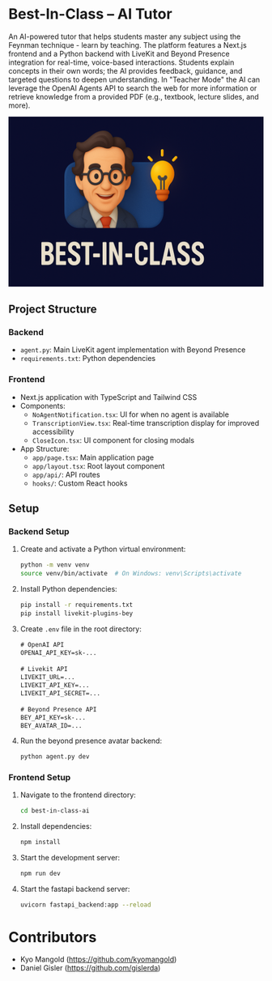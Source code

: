 # Best-In-Class – AI Tutor

An AI-powered tutor that helps students master any subject using the Feynman technique - learn by teaching. The platform features a Next.js frontend and a Python backend with LiveKit and Beyond Presence integration for real-time, voice-based interactions. Students explain concepts in their own words; the AI provides feedback, guidance, and targeted questions to deepen understanding. In "Teacher Mode" the AI can leverage the OpenAI Agents API to search the web for more information or retrieve knowledge from a provided PDF (e.g., textbook, lecture slides, and more).

![Best-In-Class AI Tutor Screenshot](./best_in_class_ai_feynman.png)


## Project Structure

### Backend
- `agent.py`: Main LiveKit agent implementation with Beyond Presence
- `requirements.txt`: Python dependencies

### Frontend
- Next.js application with TypeScript and Tailwind CSS
- Components:
  - `NoAgentNotification.tsx`: UI for when no agent is available
  - `TranscriptionView.tsx`: Real-time transcription display for improved accessibility
  - `CloseIcon.tsx`: UI component for closing modals
- App Structure:
  - `app/page.tsx`: Main application page
  - `app/layout.tsx`: Root layout component
  - `app/api/`: API routes
  - `hooks/`: Custom React hooks

## Setup

### Backend Setup
1. Create and activate a Python virtual environment:
    ```bash
    python -m venv venv
    source venv/bin/activate  # On Windows: venv\Scripts\activate
    ```

2. Install Python dependencies:
    ```bash
    pip install -r requirements.txt
    pip install livekit-plugins-bey
    ```

3. Create `.env` file in the root directory:
    ```
    # OpenAI API  
    OPENAI_API_KEY=sk-...

    # Livekit API  
    LIVEKIT_URL=...
    LIVEKIT_API_KEY=...
    LIVEKIT_API_SECRET=...

    # Beyond Presence API
    BEY_API_KEY=sk-...
    BEY_AVATAR_ID=...
    ```

4. Run the beyond presence avatar backend:
    ```bash
    python agent.py dev
    ```

### Frontend Setup
1. Navigate to the frontend directory:
    ```bash
    cd best-in-class-ai
    ```

2. Install dependencies:
    ```bash
    npm install
    ```

3. Start the development server:
    ```bash
    npm run dev
    ```

4. Start the fastapi backend server:
    ```bash
    uvicorn fastapi_backend:app --reload
    ```
# Contributors 

- Kyo Mangold (https://github.com/kyomangold)
- Daniel Gisler (https://github.com/gislerda)
